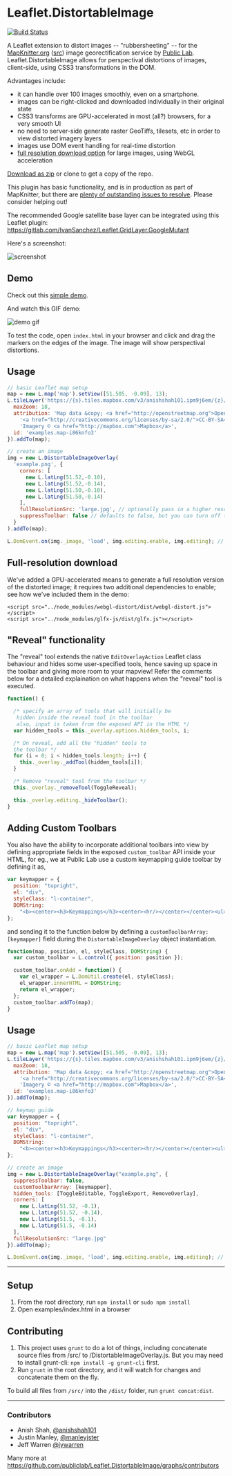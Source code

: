 Leaflet.DistortableImage
===================

[![Build Status](https://travis-ci.org/publiclab/Leaflet.DistortableImage.svg?branch=master)](https://travis-ci.org/publiclab/Leaflet.DistortableImage)

A Leaflet extension to distort images -- "rubbersheeting" -- for the [MapKnitter.org](http://mapknitter.org) ([src](https://github.com/publiclab/mapknitter)) image georectification service by [Public Lab](http://publiclab.org). Leaflet.DistortableImage allows for perspectival distortions of images, client-side, using CSS3 transformations in the DOM.

Advantages include:

* it can handle over 100 images smoothly, even on a smartphone.
* images can be right-clicked and downloaded individually in their original state
* CSS3 transforms are GPU-accelerated in most (all?) browsers, for a very smooth UI
* no need to server-side generate raster GeoTiffs, tilesets, etc in order to view distorted imagery layers
* images use DOM event handling for real-time distortion
* [full resolution download option](https://github.com/publiclab/Leaflet.DistortableImage/pull/100) for large images, using WebGL acceleration

[Download as zip](https://github.com/publiclab/Leaflet.DistortableImage/releases) or clone to get a copy of the repo.

This plugin has basic functionality, and is in production as part of MapKnitter, but there are [plenty of outstanding issues to resolve](https://github.com/publiclab/Leaflet.DistortableImage/issues). Please consider helping out!

The recommended Google satellite base layer can be integrated using this Leaflet plugin: https://gitlab.com/IvanSanchez/Leaflet.GridLayer.GoogleMutant

Here's a screenshot:

![screenshot](example.png)

## Demo

Check out this [simple demo](https://publiclab.github.io/Leaflet.DistortableImage/examples/index.html).

And watch this GIF demo:

![demo gif](https://raw.githubusercontent.com/publiclab/mapknitter/master/public/demo.gif)

To test the code, open `index.html` in your browser and click and drag the markers on the edges of the image. The image will show perspectival distortions.

## Usage

```js
// basic Leaflet map setup
map = new L.map('map').setView([51.505, -0.09], 13);
L.tileLayer('https://{s}.tiles.mapbox.com/v3/anishshah101.ipm9j6em/{z}/{x}/{y}.png', {
  maxZoom: 18,
  attribution: 'Map data &copy; <a href="http://openstreetmap.org">OpenStreetMap</a> contributors, ' +
    '<a href="http://creativecommons.org/licenses/by-sa/2.0/">CC-BY-SA</a>, ' +
    'Imagery © <a href="http://mapbox.com">Mapbox</a>',
  id: 'examples.map-i86knfo3'
}).addTo(map);

// create an image
img = new L.DistortableImageOverlay(
  'example.png', {
    corners: [
      new L.latLng(51.52,-0.10),
      new L.latLng(51.52,-0.14),
      new L.latLng(51.50,-0.10),
      new L.latLng(51.50,-0.14)
    ],
    fullResolutionSrc: 'large.jpg', // optionally pass in a higher resolution image to use in full-res exporting
    suppressToolbar: false // defaults to false, but you can turn off the toolbar interface and build your own
  }
).addTo(map);

L.DomEvent.on(img._image, 'load', img.editing.enable, img.editing); // enable editing

```

## Full-resolution download

We've added a GPU-accelerated means to generate a full resolution version of the distorted image; it requires two additional dependencies to enable; see how we've included them in the demo:


```
<script src="../node_modules/webgl-distort/dist/webgl-distort.js"></script>
<script src="../node_modules/glfx-js/dist/glfx.js"></script>
```
## "Reveal" functionality

The "reveal" tool extends the native `EditOverlayAction` Leaflet class behaviour and hides some user-specified tools, hence saving up space in the toolbar and giving more room to your mapview! Refer the comments below for a detailed explaination on what happens when the "reveal" tool is executed.

```js
function() {

  /* specify an array of tools that will initially be
   hidden inside the reveal tool in the toolbar
   also, input is taken from the exposed API in the HTML */
  var hidden_tools = this._overlay.options.hidden_tools, i;

  /* On reveal, add all the "hidden" tools to
  the toolbar */
  for (i = 0; i < hidden_tools.length; i++) {
    this._overlay._addTool(hidden_tools[i]);
  }

  /* Remove "reveal" tool from the toolbar */
  this._overlay._removeTool(ToggleReveal);

  this._overlay.editing._hideToolbar();
}
```
## Adding Custom Toolbars

You also have the ability to incorporate additional toolbars into view by defining appropriate fields in the exposed `custom_toolbar` API inside your HTML, for eg., we at Public Lab use a custom keymapping guide toolbar by defining it as,
```js
var keymapper = {
  position: "topright",
  el: "div",
  styleClass: "l-container",
  DOMString:
    "<b><center><h3>Keymappings</h3><center><hr/></center></center><ul><li>L: Lock overlay</li><li>O: Outline overlay</li><li>R: Rotate overlay</li><li>RR: Distort overlay</li><li>T: Transparent overlay&nbsp;&nbsp;&nbsp;&nbsp;</li><li>DEL: Remove overlay</li></ul></b>"
};
```
and sending it to the function below by defining a `customToolbarArray: [keymapper]` field during the `DistortableImageOverlay` object instantiation.

```js
function(map, position, el, styleClass, DOMString) {
  var custom_toolbar = L.control({ position: position });

  custom_toolbar.onAdd = function() {
    var el_wrapper = L.DomUtil.create(el, styleClass);
    el_wrapper.innerHTML = DOMString;
    return el_wrapper;
  };
  custom_toolbar.addTo(map);
}
```

## Usage

```js
// basic Leaflet map setup
map = new L.map('map').setView([51.505, -0.09], 13);
L.tileLayer('https://{s}.tiles.mapbox.com/v3/anishshah101.ipm9j6em/{z}/{x}/{y}.png', {
  maxZoom: 18,
  attribution: 'Map data &copy; <a href="http://openstreetmap.org">OpenStreetMap</a> contributors, ' +
    '<a href="http://creativecommons.org/licenses/by-sa/2.0/">CC-BY-SA</a>, ' +
    'Imagery © <a href="http://mapbox.com">Mapbox</a>',
  id: 'examples.map-i86knfo3'
}).addTo(map);

// keymap guide
var keymapper = {
  position: "topright",
  el: "div",
  styleClass: "l-container",
  DOMString:
    "<b><center><h3>Keymappings</h3><center><hr/></center></center><ul><li>L: Lock overlay</li><li>O: Outline overlay</li><li>R: Rotate overlay</li><li>RR: Distort overlay</li><li>T: Transparent overlay&nbsp;&nbsp;&nbsp;&nbsp;</li><li>DEL: Remove overlay</li></ul></b>"
};

// create an image
img = new L.DistortableImageOverlay("example.png", {
  suppressToolbar: false,
  customToolbarArray: [keymapper],
  hidden_tools: [ToggleEditable, ToggleExport, RemoveOverlay],
  corners: [
    new L.latLng(51.52, -0.1),
    new L.latLng(51.52, -0.14),
    new L.latLng(51.5, -0.1),
    new L.latLng(51.5, -0.14)
  ],
  fullResolutionSrc: "large.jpg"
}).addTo(map);

L.DomEvent.on(img._image, 'load', img.editing.enable, img.editing); // enable editing

```

****

## Setup

1. From the root directory, run `npm install` or `sudo npm install`
2. Open examples/index.html in a browser

## Contributing

1. This project uses `grunt` to do a lot of things, including concatenate source files from /src/ to /DistortableImageOverlay.js. But you may need to install grunt-cli: `npm install -g grunt-cli` first.
2. Run `grunt` in the root directory, and it will watch for changes and concatenate them on the fly.

To build all files from `/src/` into the `/dist/` folder, run `grunt concat:dist`.

****

### Contributors

* Anish Shah, [@anishshah101](https://github.com/anishshah101)
* Justin Manley, [@manleyjster](https://github.com/manleyjster)
* Jeff Warren [@jywarren](https://github.com/jywarren)

Many more at https://github.com/publiclab/Leaflet.DistortableImage/graphs/contributors
